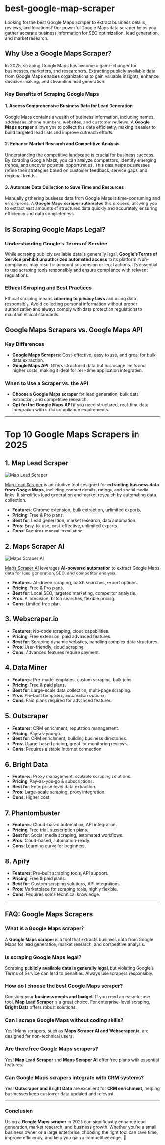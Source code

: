 # best-google-map-scraper
Looking for the best Google Maps scraper to extract business details, reviews, and locations? Our powerful Google Maps data scraper helps you gather accurate business information for SEO optimization, lead generation, and market research.

## Why Use a Google Maps Scraper?
In 2025, scraping Google Maps has become a game-changer for businesses, marketers, and researchers. Extracting publicly available data from Google Maps enables organizations to gain valuable insights, enhance decision-making, and streamline lead generation.

### Key Benefits of Scraping Google Maps

#### 1. **Access Comprehensive Business Data for Lead Generation**
Google Maps contains a wealth of business information, including names, addresses, phone numbers, websites, and customer reviews. A **Google Maps scraper** allows you to collect this data efficiently, making it easier to build targeted lead lists and improve outreach efforts.

#### 2. **Enhance Market Research and Competitive Analysis**
Understanding the competitive landscape is crucial for business success. By scraping Google Maps, you can analyze competitors, identify emerging trends, and uncover potential opportunities. This data helps businesses refine their strategies based on customer feedback, service gaps, and regional trends.

#### 3. **Automate Data Collection to Save Time and Resources**
Manually gathering business data from Google Maps is time-consuming and error-prone. A **Google Maps scraper automates** this process, allowing you to extract vast amounts of structured data quickly and accurately, ensuring efficiency and data completeness.

## Is Scraping Google Maps Legal?
### Understanding Google’s Terms of Service
While scraping publicly available data is generally legal, **Google’s Terms of Service prohibit unauthorized automated access** to its platform. Non-compliance may result in account suspension or legal actions. It’s essential to use scraping tools responsibly and ensure compliance with relevant regulations.

### Ethical Scraping and Best Practices
Ethical scraping means **adhering to privacy laws** and using data responsibly. Avoid collecting personal information without proper authorization and always comply with data protection regulations to maintain ethical standards.

## Google Maps Scrapers vs. Google Maps API
### Key Differences
- **Google Maps Scrapers**: Cost-effective, easy to use, and great for bulk data extraction.
- **Google Maps API**: Offers structured data but has usage limits and higher costs, making it ideal for real-time application integration.

### When to Use a Scraper vs. the API
- **Choose a Google Maps scraper** for lead generation, bulk data extraction, and competitive research.
- **Opt for the Google Maps API** if you need structured, real-time data integration with strict compliance requirements.

---

# **Top 10 Google Maps Scrapers in 2025**

## 1. Map Lead Scraper

![Map Lead Scraper](https://mlbtlwqqirbfngxpwtno.supabase.co/storage/v1/object/public/mapleadscraper/MapLeadScraper-Homepage1.1.png)

[Map Lead Scraper](https://www.mapleadscraper.com/) is an intuitive tool designed for **extracting business data from Google Maps**, including contact details, ratings, and social media links. It simplifies lead generation and market research by automating data collection.

- **Features**: Chrome extension, bulk extraction, unlimited exports.
- **Pricing**: Free & Pro plans.
- **Best for**: Lead generation, market research, data automation.
- **Pros**: Easy-to-use, cost-effective, unlimited exports.
- **Cons**: Requires manual installation.

## 2. Maps Scraper AI

![Maps Scraper AI](https://mlbtlwqqirbfngxpwtno.supabase.co/storage/v1/object/public/mapsscraper/blog/bulk.png)

[Maps Scraper AI](https://mapsscraper.ai/) leverages **AI-powered automation** to extract Google Maps data for lead generation, SEO, and competitor analysis.

- **Features**: AI-driven scraping, batch searches, export options.
- **Pricing**: Free & Pro plans.
- **Best for**: Local SEO, targeted marketing, competitor analysis.
- **Pros**: AI precision, batch searches, flexible pricing.
- **Cons**: Limited free plan.

## 3. Webscraper.io
- **Features**: No-code scraping, cloud capabilities.
- **Pricing**: Free extension, paid advanced features.
- **Best for**: Scraping dynamic websites, handling complex data structures.
- **Pros**: User-friendly, cloud scraping.
- **Cons**: Advanced features require payment.

## 4. Data Miner
- **Features**: Pre-made templates, custom scraping, bulk jobs.
- **Pricing**: Free & paid plans.
- **Best for**: Large-scale data collection, multi-page scraping.
- **Pros**: Pre-built templates, automation options.
- **Cons**: Paid plans required for advanced features.

## 5. Outscraper
- **Features**: CRM enrichment, reputation management.
- **Pricing**: Pay-as-you-go.
- **Best for**: CRM enrichment, building business directories.
- **Pros**: Usage-based pricing, great for monitoring reviews.
- **Cons**: Requires a stable internet connection.

## 6. Bright Data
- **Features**: Proxy management, scalable scraping solutions.
- **Pricing**: Pay-as-you-go & subscriptions.
- **Best for**: Enterprise-level data extraction.
- **Pros**: Large-scale scraping, proxy integration.
- **Cons**: Higher cost.

## 7. Phantombuster
- **Features**: Cloud-based automation, API integration.
- **Pricing**: Free trial, subscription plans.
- **Best for**: Social media scraping, automated workflows.
- **Pros**: Cloud-based, automation-ready.
- **Cons**: Learning curve for beginners.

## 8. Apify
- **Features**: Pre-built scraping tools, API support.
- **Pricing**: Free & paid plans.
- **Best for**: Custom scraping solutions, API integrations.
- **Pros**: Marketplace for scraping tools, highly flexible.
- **Cons**: Requires some technical knowledge.

---

## FAQ: Google Maps Scrapers

### What is a Google Maps scraper?
A **Google Maps scraper** is a tool that extracts business data from Google Maps for lead generation, market research, and competitive analysis.

### Is scraping Google Maps legal?
Scraping **publicly available data is generally legal**, but violating Google’s Terms of Service can lead to penalties. Always use scrapers responsibly.

### How do I choose the best Google Maps scraper?
Consider your **business needs and budget**. If you need an easy-to-use tool, **Map Lead Scraper** is a great choice. For enterprise-level scraping, **Bright Data** offers robust solutions.

### Can I scrape Google Maps without coding skills?
Yes! Many scrapers, such as **Maps Scraper AI and Webscraper.io**, are designed for non-technical users.

### Are there free Google Maps scrapers?
Yes! **Map Lead Scraper** and **Maps Scraper AI** offer free plans with essential features.

### Can Google Maps scrapers integrate with CRM systems?
Yes! **Outscraper and Bright Data** are excellent for **CRM enrichment**, helping businesses keep customer data updated and relevant.

---

### **Conclusion**
Using a **Google Maps scraper** in 2025 can significantly enhance lead generation, market research, and business growth. Whether you're a small business owner or a large enterprise, choosing the right tool can save time, improve efficiency, and help you gain a competitive edge. 🚀

